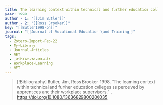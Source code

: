 ```yaml
---
title: The learning context within technical and further education colleges as perceived by apprentices and their workplace supervisors
year: 1998
author - 1: "[[Jim Butler]]"
author - 2: "[[Ross Brooker]]"
key: "[[Butler1998-ph]]"
journal: "[[Journal of Vocational Education \and Training]]"
tags:
  - Zotero-Import-Feb-22
  - My-Library
  - Journal-Articles
  - VET
  - _BibTex-to-MD-Git
  - Workplace-Learning
  - VET
---
```


> [!Bibliography]
> Butler, Jim, Ross Brooker. 1998. “The learning context within technical and further education colleges as perceived by apprentices and their workplace supervisors.” . https://doi.org/10.1080/13636829800200035